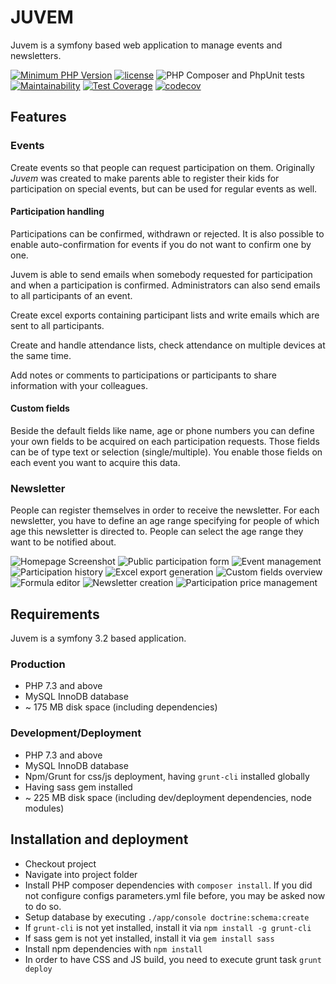 # JUVEM
Juvem is a symfony based web application to manage events and newsletters.

[![Minimum PHP Version](https://img.shields.io/badge/php-%3E%3D%207.2-8892BF.svg?style=flat-square)](https://php.net/) [![license](https://img.shields.io/github/license/mashape/apistatus.svg?style=flat-square)]()
![PHP Composer and PhpUnit tests](https://github.com/theoboldt/juvem/workflows/PHP%20Composer%20and%20PhpUnit%20tests/badge.svg)
[![Maintainability](https://api.codeclimate.com/v1/badges/a41bc804ab7172d930ce/maintainability)](https://codeclimate.com/github/theoboldt/juvem/maintainability)
[![Test Coverage](https://api.codeclimate.com/v1/badges/a41bc804ab7172d930ce/test_coverage)](https://codeclimate.com/github/theoboldt/juvem/test_coverage)
[![codecov](https://codecov.io/gh/theoboldt/juvem/branch/master/graph/badge.svg)](https://codecov.io/gh/theoboldt/juvem)

## Features

### Events
Create events so that people can request participation on them. Originally *Juvem* was created to make parents able to register their kids for participation on special events, but can be used for regular events as well.

#### Participation handling
Participations can be confirmed, withdrawn or rejected. It is also possible to enable auto-confirmation for events if you do not want to confirm one by one.

Juvem is able to send emails when somebody requested for participation and when a participation is confirmed. Administrators can also send emails to all participants of an event.

Create excel exports containing participant lists and write emails which are sent to all participants.

Create and handle attendance lists, check attendance on multiple devices at the same time.

Add notes or comments to participations or participants to share information with your colleagues.

#### Custom fields
Beside the default fields like name, age or phone numbers you can define your own fields to be acquired on each participation requests. Those fields can be of type text or selection (single/multiple). You enable those fields on each event you want to acquire this data.

### Newsletter
People can register themselves in order to receive the newsletter. For each newsletter, you have to define an age range specifying for people of which age this newsletter is directed to. People can select the age range they want to be notified about.

![Homepage Screenshot](/app/Resources/screenshots/homepage.png)
![Public participation form](/app/Resources/screenshots/participate.png)
![Event management](/app/Resources/screenshots/event_admin.png)
![Participation history](/app/Resources/screenshots/participate_history.png)
![Excel export generation](/app/Resources/screenshots/export_generator.png)
![Custom fields overview](/app/Resources/screenshots/formula_overview.png)
![Formula editor](/app/Resources/screenshots/formula_editor.png)
![Newsletter creation](/app/Resources/screenshots/newsletter.png)
![Participation price management](/app/Resources/screenshots/participant_price.png)

## Requirements
Juvem is a symfony 3.2 based application.

### Production
* PHP 7.3 and above
* MySQL InnoDB database
* ~ 175 MB disk space (including dependencies)

### Development/Deployment
* PHP 7.3 and above
* MySQL InnoDB database
* Npm/Grunt for css/js deployment, having `grunt-cli` installed globally
* Having sass gem installed
* ~ 225 MB disk space (including dev/deployment dependencies, node modules)

## Installation and deployment
* Checkout project
* Navigate into project folder
* Install PHP composer dependencies with `composer install`. If you did not configure configs parameters.yml file before, you may be asked now to do so.
* Setup database by executing `./app/console doctrine:schema:create`
* If `grunt-cli` is not yet installed, install it via `npm install -g grunt-cli`
* If sass gem is not yet installed, install it via `gem install sass`
* Install npm dependencies with `npm install`
* In order to have CSS and JS build, you need to execute grunt task `grunt deploy`

